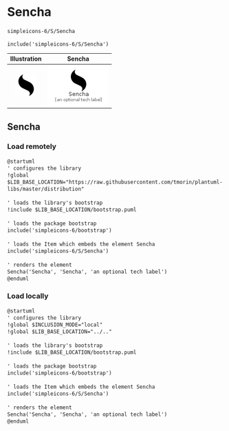 # Sencha


```text
simpleicons-6/S/Sencha
```

```text
include('simpleicons-6/S/Sencha')
```



| Illustration | Sencha |
| :---: | :---: |
| ![illustration for Illustration](../../simpleicons-6/S/Sencha.png) | ![illustration for Sencha](../../simpleicons-6/S/Sencha.Local.png) |




## Sencha

### Load remotely
```plantuml
@startuml
' configures the library
!global $LIB_BASE_LOCATION="https://raw.githubusercontent.com/tmorin/plantuml-libs/master/distribution"

' loads the library's bootstrap
!include $LIB_BASE_LOCATION/bootstrap.puml

' loads the package bootstrap
include('simpleicons-6/bootstrap')

' loads the Item which embeds the element Sencha
include('simpleicons-6/S/Sencha')

' renders the element
Sencha('Sencha', 'Sencha', 'an optional tech label')
@enduml
```

### Load locally
```plantuml
@startuml
' configures the library
!global $INCLUSION_MODE="local"
!global $LIB_BASE_LOCATION="../.."

' loads the library's bootstrap
!include $LIB_BASE_LOCATION/bootstrap.puml

' loads the package bootstrap
include('simpleicons-6/bootstrap')

' loads the Item which embeds the element Sencha
include('simpleicons-6/S/Sencha')

' renders the element
Sencha('Sencha', 'Sencha', 'an optional tech label')
@enduml
```

